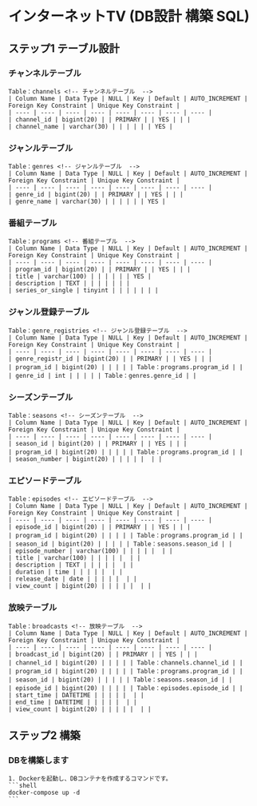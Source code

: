 # インターネットTV (DB設計 構築 SQL)

## ステップ1 テーブル設計

  ### チャンネルテーブル

    Table：channels <!-- チャンネルテーブル  -->
    | Column Name | Data Type | NULL | Key | Default | AUTO_INCREMENT | Foreign Key Constraint | Unique Key Constraint |
    | ---- | ---- | ---- | ---- | ---- | ---- | ---- | ---- |
    | channel_id | bigint(20) | | PRIMARY | | YES | | |
    | channel_name | varchar(30) | | | | | | YES |

  ### ジャンルテーブル

    Table：genres <!-- ジャンルテーブル  -->
    | Column Name | Data Type | NULL | Key | Default | AUTO_INCREMENT | Foreign Key Constraint | Unique Key Constraint |
    | ---- | ---- | ---- | ---- | ---- | ---- | ---- | ---- |
    | genre_id | bigint(20) | | PRIMARY | | YES | | |
    | genre_name | varchar(30) | | | | | | YES |

  ### 番組テーブル

    Table：programs <!-- 番組テーブル  -->
    | Column Name | Data Type | NULL | Key | Default | AUTO_INCREMENT | Foreign Key Constraint | Unique Key Constraint |
    | ---- | ---- | ---- | ---- | ---- | ---- | ---- | ---- |
    | program_id | bigint(20) | | PRIMARY | | YES | | |
    | title | varchar(100) | | | | | | YES |
    | description | TEXT | | | | | | |
    | series_or_single | tinyint | | | | | | |

  ### ジャンル登録テーブル

    Table：genre_registries <!-- ジャンル登録テーブル  -->
    | Column Name | Data Type | NULL | Key | Default | AUTO_INCREMENT | Foreign Key Constraint | Unique Key Constraint |
    | ---- | ---- | ---- | ---- | ---- | ---- | ---- | ---- |
    | genre_registr_id | bigint(20) | | PRIMARY | | YES | | |
    | program_id | bigint(20) | | | | | Table：programs.program_id | |
    | genre_id | int | | | | | Table：genres.genre_id | |

  ### シーズンテーブル

    Table：seasons <!-- シーズンテーブル  -->
    | Column Name | Data Type | NULL | Key | Default | AUTO_INCREMENT | Foreign Key Constraint | Unique Key Constraint |
    | ---- | ---- | ---- | ---- | ---- | ---- | ---- | ---- |
    | season_id | bigint(20) | | PRIMARY | | YES | | |
    | program_id | bigint(20) | | | | | Table：programs.program_id | |
    | season_number | bigint(20) | | | | |  | |

  ### エピソードテーブル

    Table：episodes <!-- エピソードテーブル  -->
    | Column Name | Data Type | NULL | Key | Default | AUTO_INCREMENT | Foreign Key Constraint | Unique Key Constraint |
    | ---- | ---- | ---- | ---- | ---- | ---- | ---- | ---- |
    | episode_id | bigint(20) | | PRIMARY | | YES | | |
    | program_id | bigint(20) | | | | | Table：programs.program_id | |
    | season_id | bigint(20) | | | | | Table：seasons.season_id | |
    | episode_number | varchar(100) | | | | |  | |
    | title | varchar(100) | | | | |  | |
    | description | TEXT | | | | |  | |
    | duration | time | | | | |  | |
    | release_date | date | | | | |  | |
    | view_count | bigint(20) | | | | |  | |

  ### 放映テーブル

    Table：broadcasts <!-- 放映テーブル  -->
    | Column Name | Data Type | NULL | Key | Default | AUTO_INCREMENT | Foreign Key Constraint | Unique Key Constraint |
    | ---- | ---- | ---- | ---- | ---- | ---- | ---- | ---- |
    | broadcast_id | bigint(20) | | PRIMARY | | YES | | |
    | channel_id | bigint(20) | | | | | Table：channels.channel_id | |
    | program_id | bigint(20) | | | | | Table：programs.program_id | |
    | season_id | bigint(20) | | | | | Table：seasons.season_id | |
    | episode_id | bigint(20) | | | | | Table：episodes.episode_id | |
    | start_time | DATETIME | | | | |  | |
    | end_time | DATETIME | | | | |  | |
    | view_count | bigint(20) | | | | |  | |

## ステップ2 構築

  ### DBを構築します

    1. Dockerを起動し、DBコンテナを作成するコマンドです。
    ```shell
    docker-compose up -d
    ```
